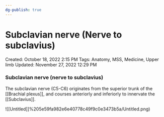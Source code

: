 ```yaml
---
dg-publish: true
---
```


# Subclavian nerve (Nerve to subclavius)

Created: October 18, 2022 2:15 PM
Tags: Anatomy, MSS, Medicine, Upper limb
Updated: November 27, 2022 12:29 PM

### Subclavian nerve (nerve to subclavius)

The subclavian nerve (C5-C6) originates from the superior trunk of the [[Brachial plexus]], and courses anteriorly and inferiorly to innervate the [[Subclavius]].

![[Untitled]]%205e59fa982e6e40778c49f9c0e3473b5a/Untitled.png)